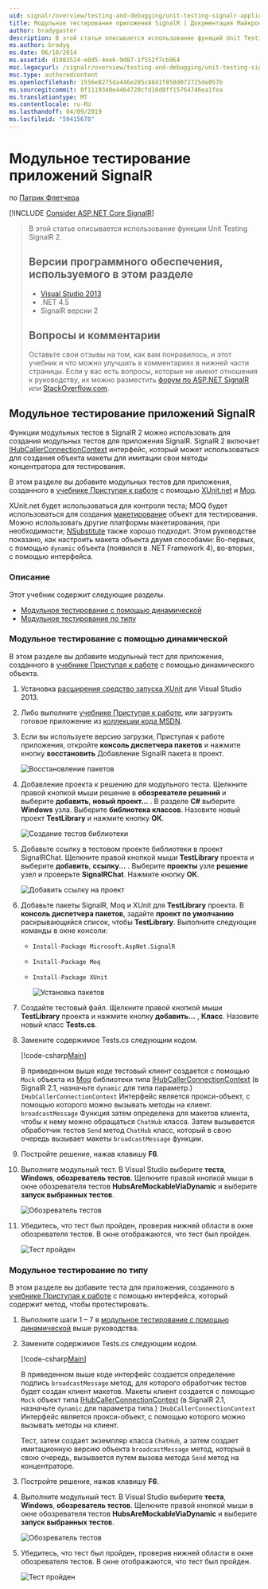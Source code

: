 ```yaml
---
uid: signalr/overview/testing-and-debugging/unit-testing-signalr-applications
title: Модульное тестирование приложений SignalR | Документация Майкрософт
author: bradygaster
description: В этой статье описывается использование функций Unit Testing SignalR 2.0.
ms.author: bradyg
ms.date: 06/10/2014
ms.assetid: d1983524-e0d5-4ee6-9d87-1f552f7cb964
msc.legacyurl: /signalr/overview/testing-and-debugging/unit-testing-signalr-applications
msc.type: authoredcontent
ms.openlocfilehash: 1556e8275da446e285c88d1f850d072725de057b
ms.sourcegitcommit: 0f1119340e4464720cfd16d0ff15764746ea1fea
ms.translationtype: MT
ms.contentlocale: ru-RU
ms.lasthandoff: 04/09/2019
ms.locfileid: "59415678"
---
```

# <a name="unit-testing-signalr-applications"></a>Модульное тестирование приложений SignalR

по [Патрик Флетчера](https://github.com/pfletcher)

[!INCLUDE [Consider ASP.NET Core SignalR](~/includes/signalr/signalr-version-disambiguation.md)]

> В этой статье описывается использование функции Unit Testing SignalR 2.
>
> ## <a name="software-versions-used-in-this-topic"></a>Версии программного обеспечения, используемого в этом разделе
>
>
> - [Visual Studio 2013](https://my.visualstudio.com/Downloads?q=visual%20studio%202013)
> - .NET 4.5
> - SignalR версии 2
>
>
>
> ## <a name="questions-and-comments"></a>Вопросы и комментарии
>
> Оставьте свои отзывы на том, как вам понравилось, и этот учебник и что можно улучшить в комментариях в нижней части страницы. Если у вас есть вопросы, которые не имеют отношения к руководству, их можно разместить [форум по ASP.NET SignalR](https://forums.asp.net/1254.aspx/1?ASP+NET+SignalR) или [StackOverflow.com](http://stackoverflow.com/).


<a id="unit"></a>
## <a name="unit-testing-signalr-applications"></a>Модульное тестирование приложений SignalR

Функции модульных тестов в SignalR 2 можно использовать для создания модульных тестов для приложения SignalR. SignalR 2 включает [IHubCallerConnectionContext](https://msdn.microsoft.com/library/microsoft.aspnet.signalr.hubs.ihubcallerconnectioncontext(v=vs.118).aspx) интерфейс, который может использоваться для создания объекта макеты для имитации свои методы концентратора для тестирования.

В этом разделе вы добавите модульных тестов для приложения, созданного в [учебнике Приступая к работе](../getting-started/tutorial-getting-started-with-signalr.md) с помощью [XUnit.net](https://github.com/xunit/xunit) и [Moq](https://github.com/Moq/moq4).

XUnit.net будет использоваться для контроля теста; MOQ будет использоваться для создания [макетирование](http://en.wikipedia.org/wiki/Mock_object) объект для тестирования. Можно использовать другие платформы макетирования, при необходимости; [NSubstitute](http://nsubstitute.github.io/) также хорошо подходит. Этом руководстве показано, как настроить макета объекта двумя способами: Во-первых, с помощью `dynamic` объекта (появился в .NET Framework 4), во-вторых, с помощью интерфейса.

### <a name="contents"></a>Описание

Этот учебник содержит следующие разделы.

- [Модульное тестирование с помощью динамической](#dynamic)
- [Модульное тестирование по типу](#type)

<a id="dynamic"></a>
### <a name="unit-testing-with-dynamic"></a>Модульное тестирование с помощью динамической

В этом разделе вы добавите модульный тест для приложения, созданного в [учебнике Приступая к работе](../getting-started/tutorial-getting-started-with-signalr.md) с помощью динамического объекта.

1. Установка [расширения средство запуска XUnit](https://visualstudiogallery.msdn.microsoft.com/463c5987-f82b-46c8-a97e-b1cde42b9099) для Visual Studio 2013.
2. Либо выполните [учебнике Приступая к работе](../getting-started/tutorial-getting-started-with-signalr.md), или загрузить готовое приложение из [коллекции кода MSDN](https://code.msdn.microsoft.com/SignalR-Getting-Started-b9d18aa9).
3. Если вы используете версию загрузки, Приступая к работе приложения, откройте **консоль диспетчера пакетов** и нажмите кнопку **восстановить** Добавление SignalR пакета в проект.

    ![Восстановление пакетов](unit-testing-signalr-applications/_static/image1.png)
4. Добавление проекта к решению для модульного теста. Щелкните правой кнопкой мыши решение в **обозревателе решений** и выберите **добавить**, **новый проект...** . В разделе **C#** выберите **Windows** узла. Выберите **библиотека классов**. Назовите новый проект **TestLibrary** и нажмите кнопку **ОК**.

    ![Создание тестов библиотеки](unit-testing-signalr-applications/_static/image2.png)
5. Добавьте ссылку в тестовом проекте библиотеки в проект SignalRChat. Щелкните правой кнопкой мыши **TestLibrary** проекта и выберите **добавить**, **ссылку...** . Выберите **проекты** узле **решение** узел и проверьте **SignalRChat**. Нажмите кнопку **ОК**.

    ![Добавить ссылку на проект](unit-testing-signalr-applications/_static/image3.png)
6. Добавьте пакеты SignalR, Moq и XUnit для **TestLibrary** проекта. В **консоль диспетчера пакетов**, задайте **проект по умолчанию** раскрывающийся список, чтобы **TestLibrary**. Выполните следующие команды в окне консоли:

   - `Install-Package Microsoft.AspNet.SignalR`
   - `Install-Package Moq`
   - `Install-Package XUnit`

     ![Установка пакетов](unit-testing-signalr-applications/_static/image4.png)
7. Создайте тестовый файл. Щелкните правой кнопкой мыши **TestLibrary** проекта и нажмите кнопку **добавить...** , **Класс**. Назовите новый класс **Tests.cs**.
8. Замените содержимое Tests.cs следующим кодом.

    [!code-csharp[Main](unit-testing-signalr-applications/samples/sample1.cs)]

    В приведенном выше коде тестовый клиент создается с помощью `Mock` объекта из [Moq](https://github.com/Moq/moq4) библиотеки типа [IHubCallerConnectionContext](https://msdn.microsoft.com/library/microsoft.aspnet.signalr.hubs.ihubcallerconnectioncontext(v=vs.118).aspx) (в SignalR 2.1, назначьте `dynamic` для типа параметр.) `IHubCallerConnectionContext` Интерфейс является прокси-объект, с помощью которого можно вызывать методы на клиент. `broadcastMessage` Функция затем определена для макетов клиента, чтобы к нему можно обращаться `ChatHub` класса. Затем вызывается обработчик тестов `Send` метод `ChatHub` класс, который в свою очередь вызывает макеты `broadcastMessage` функции.
9. Постройте решение, нажав клавишу **F6**.
10. Выполните модульный тест. В Visual Studio выберите **теста**, **Windows**, **обозреватель тестов**. Щелкните правой кнопкой мыши в окне обозревателя тестов **HubsAreMockableViaDynamic** и выберите **запуск выбранных тестов**.

    ![Обозреватель тестов](unit-testing-signalr-applications/_static/image5.png)
11. Убедитесь, что тест был пройден, проверив нижней области в окне обозревателя тестов. В окне отображаются, что тест был пройден.

    ![Тест пройден](unit-testing-signalr-applications/_static/image6.png)

<a id="type"></a>
### <a name="unit-testing-by-type"></a>Модульное тестирование по типу

В этом разделе вы добавите теста для приложения, созданного в [учебнике Приступая к работе](../getting-started/tutorial-getting-started-with-signalr.md) с помощью интерфейса, который содержит метод, чтобы протестировать.

1. Выполните шаги 1 – 7 в [модульное тестирование с помощью динамической](#dynamic) выше руководства.
2. Замените содержимое Tests.cs следующим кодом.

    [!code-csharp[Main](unit-testing-signalr-applications/samples/sample2.cs)]

    В приведенном выше коде интерфейс создается определение подпись `broadcastMessage` метод, для которого обработчик тестов будет создан клиент макетов. Макеты клиент создается с помощью `Mock` объект типа [IHubCallerConnectionContext](https://msdn.microsoft.com/library/microsoft.aspnet.signalr.hubs.ihubcallerconnectioncontext(v=vs.118).aspx) (в SignalR 2.1, назначьте `dynamic` для параметра типа.) `IHubCallerConnectionContext` Интерфейс является прокси-объект, с помощью которого можно вызывать методы на клиент.

    Тест, затем создает экземпляр класса `ChatHub`, а затем создает имитационную версию объекта `broadcastMessage` метод, который в свою очередь, вызывается путем вызова метода `Send` метод на концентраторе.
3. Постройте решение, нажав клавишу **F6**.
4. Выполните модульный тест. В Visual Studio выберите **теста**, **Windows**, **обозреватель тестов**. Щелкните правой кнопкой мыши в окне обозревателя тестов **HubsAreMockableViaDynamic** и выберите **запуск выбранных тестов**.

    ![Обозреватель тестов](unit-testing-signalr-applications/_static/image7.png)
5. Убедитесь, что тест был пройден, проверив нижней области в окне обозревателя тестов. В окне отображаются, что тест был пройден.

    ![Тест пройден](unit-testing-signalr-applications/_static/image8.png)
